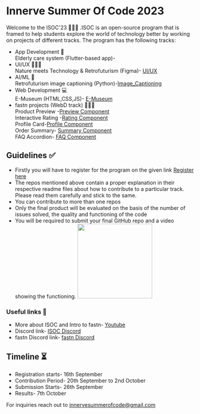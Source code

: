 # Innerve Summer Of Code 2023 
Welcome to the ISOC'23 🎉🎉🎉 .ISOC is an open-source program that is framed to help students explore the world of technology better by working on projects of different tracks. The program has the following tracks:<br/>
- App Development 📱<br/>
  Elderly care system (Flutter-based app)-<br/>
- UI/UX 👩🏻‍🎨<br/>
  Nature meets Technology & Retrofuturism (Figma)- [UI/UX](https://github.com/InnerveSummerOfCode/UI-UX2023)<br/>
- AI/ML 🤖<br/>
  Retrofuturism image captioning (Python)-[Image_Captioning](https://github.com/InnerveSummerOfCode/AI-Ml2023)<br/>
- Web Development 💻<br/>
  E-Museum (HTML,CSS,JS)- [E-Museum](https://github.com/InnerveSummerOfCode/ISOC-23-WEBD)<br/>
- fastn projects (WebD track) 🧑🏻‍💻<br/>
  Product Preview -[Preview Component](https://github.com/InnerveSummerOfCode/product-preview-card-component)<br/>
  Interactive Rating -[Rating Component](https://github.com/InnerveSummerOfCode/interactive-rating-component)<br/>
  Profile Card-[Profile Component](https://github.com/InnerveSummerOfCode/profile-card-component)<br/>
  Order Summary- [Summary Component](https://github.com/InnerveSummerOfCode/order-summary-component)<br/>
  FAQ Accordion- [FAQ Component](https://github.com/InnerveSummerOfCode/faq-accordion-card)<br/>


  
## Guidelines ✅
- Firstly you will have to register for the program on the given link [Register here](https://docs.google.com/forms/d/e/1FAIpQLSdIkA6eotbBwu2SB0x-zDj-5ZtCd3bspMabdpqiVZVkk2WA0w/viewform)<br/>
- The repos mentioned above contain a proper explanation in their respective readme files about how to contribute to a particular track. Please read them carefully and stick to the same.<br/>
- You can contribute to more than one repos<br/>
- Only the final product will be evaluated on the basis of the number of issues solved, the quality and functioning of the code<br/>
- You will be required to submit your final GitHub repo and a video showing the functioning. <img src="https://giphy.com/stickers/code-creating-rockd-hqU2KkjW5bE2v2Z7Q2" width="200"/>


### Useful links 🔗

- More about ISOC and Intro to fastn- [Youtube](https://www.youtube.com/watch?v=_u3fcOb5CcA)<br/>
- Discord link- [ISOC Discord](https://discord.gg/vXwBDzba)<br/>
- fastn Discord link- [fastn Discord](https://discord.gg/5fbzyPCK)<br/>

## Timeline ⏳
- Registration starts- 16th September<br/>
- Contribution Period- 20th September to 2nd October<br/>
- Submission Starts- 26th September<br/>
- Results- 7th October<br/>

For inquiries reach out to innervesummerofcode@gmail.com


